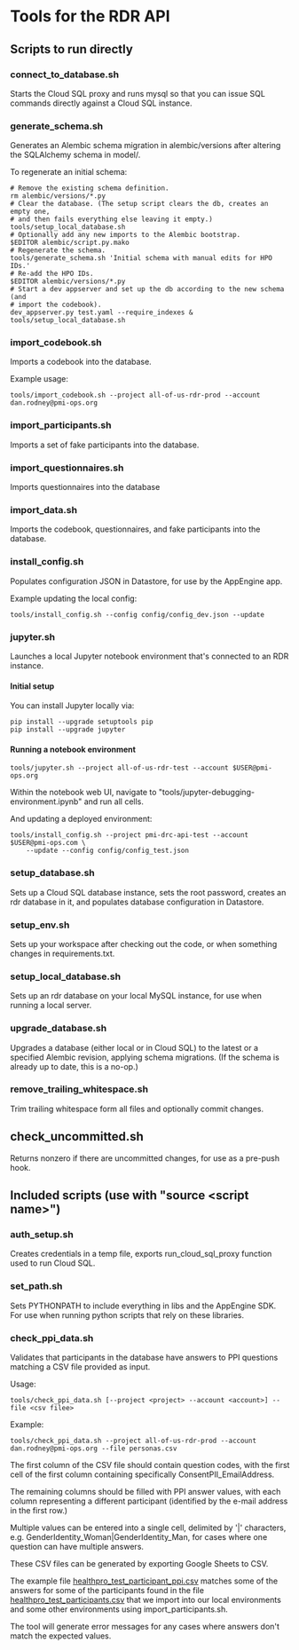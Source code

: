 # Tools for the RDR API

## Scripts to run directly

### connect_to_database.sh

Starts the Cloud SQL proxy and runs mysql so that you can issue SQL commands directly against
a Cloud SQL instance.

### generate_schema.sh

Generates an Alembic schema migration in alembic/versions after altering the
SQLAlchemy schema in model/.

To regenerate an initial schema:

```
# Remove the existing schema definition.
rm alembic/versions/*.py
# Clear the database. (The setup script clears the db, creates an empty one,
# and then fails everything else leaving it empty.)
tools/setup_local_database.sh
# Optionally add any new imports to the Alembic bootstrap.
$EDITOR alembic/script.py.mako
# Regenerate the schema.
tools/generate_schema.sh 'Initial schema with manual edits for HPO IDs.'
# Re-add the HPO IDs.
$EDITOR alembic/versions/*.py
# Start a dev appserver and set up the db according to the new schema (and
# import the codebook).
dev_appserver.py test.yaml --require_indexes &
tools/setup_local_database.sh
```

### import_codebook.sh

Imports a codebook into the database.

Example usage:

```
tools/import_codebook.sh --project all-of-us-rdr-prod --account dan.rodney@pmi-ops.org
```

### import_participants.sh

Imports a set of fake participants into the database.

### import_questionnaires.sh

Imports questionnaires into the database

### import_data.sh

Imports the codebook, questionnaires, and fake participants into the database.

### install_config.sh

Populates configuration JSON in Datastore, for use by the AppEngine app.

Example updating the local config:

```
tools/install_config.sh --config config/config_dev.json --update
```

### jupyter.sh

Launches a local Jupyter notebook environment that's connected to an RDR instance.

#### Initial setup

You can install Jupyter locally via:

```
pip install --upgrade setuptools pip
pip install --upgrade jupyter
```

#### Running a notebook environment

```
tools/jupyter.sh --project all-of-us-rdr-test --account $USER@pmi-ops.org
```

Within the notebook web UI, navigate to
"tools/jupyter-debugging-environment.ipynb" and run all cells.


And updating a deployed environment:

```
tools/install_config.sh --project pmi-drc-api-test --account $USER@pmi-ops.com \
    --update --config config/config_test.json
```

### setup_database.sh

Sets up a Cloud SQL database instance, sets the root password, creates an rdr database in
it, and populates database configuration in Datastore.

### setup_env.sh

Sets up your workspace after checking out the code, or when something changes in
requirements.txt.

### setup_local_database.sh

Sets up an rdr database on your local MySQL instance, for use when running a local
server.

### upgrade_database.sh

Upgrades a database (either local or in Cloud SQL) to the latest or a specified Alembic revision,
applying schema migrations. (If the schema is already up to date, this is a no-op.)

### remove_trailing_whitespace.sh

Trim trailing whitespace form all files and optionally commit changes.

## check_uncommitted.sh

Returns nonzero if there are uncommitted changes, for use as a pre-push hook.

## Included scripts (use with "source &lt;script name&gt;")

### auth_setup.sh

Creates credentials in a temp file, exports run_cloud_sql_proxy function used to run Cloud SQL.

### set_path.sh

Sets PYTHONPATH to include everything in libs and the AppEngine SDK. For use when running python
scripts that rely on these libraries.

### check_ppi_data.sh

Validates that participants in the database have answers to PPI questions
matching a CSV file provided as input.

Usage:

```
tools/check_ppi_data.sh [--project <project> --account <account>] --file <csv filee>
```

Example:

```
tools/check_ppi_data.sh --project all-of-us-rdr-prod --account dan.rodney@pmi-ops.org --file personas.csv
```

The first column of the CSV file should contain question codes, with the first
cell of the first column containing specifically ConsentPII_EmailAddress.

The remaining columns should be filled with PPI answer values, with each
column representing a different participant (identified by the e-mail address
in the first row.)

Multiple values can be entered into a single cell, delimited by '|' characters, e.g. GenderIdentity_Woman|GenderIdentity_Man, for cases where one question can have multiple answers.

These CSV files can be generated by exporting Google Sheets to CSV.

The example file [healthpro_test_participant_ppi.csv](../test/test-data/healthpro_test_participant_ppi.csv)
matches some of the answers for some of the participants found in the file
[healthpro_test_participants.csv](../test/test-data/healthpro_test_participants.csv)
that we import into our local environments and some other environments using import_participants.sh.

The tool will generate error messages for any cases where answers don't match
the expected values.



